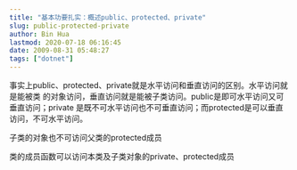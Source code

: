 ```yaml
---
title: "基本功要扎实：概述public、protected、private"
slug: public-protected-private
author: Bin Hua
lastmod: 2020-07-18 06:16:45
date: 2009-08-31 05:48:27
tags: ["dotnet"]
---
```


事实上public、protected、private就是水平访问和垂直访问的区别。水平访问就是能被类
的对象访问，垂直访问就是能被子类访问。public是即可水平访问又可垂直访问；private
是既不可水平访问也不可垂直访问；而protected是可以垂直访问，不可水平访问。

子类的对象也不可访问父类的protected成员

类的成员函数可以访问本类及子类对象的private、protected成员
